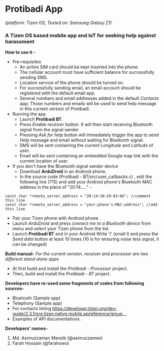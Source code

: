 # Protibadi App
*(platform: Tizen OS, Tested on: Samsung Galaxy Z1)*
### A Tizen OS based mobile app and IoT for seeking help against harassment 
**How to use it -**
- Pre-requisites
    - An active SIM card should be kept inserted into the phone.
    - The cellular account must have sufficient balance for successfully sending SMS.
    - Location service of the phone should be turned on.
    - For successfully sending email, an email account should be registered with the default email app.
    - Several numbers and email addresses added in the default *Contacts* app; Those numbers and emails will be used to send help message in this current version of Protibadi.
- Running the app
    - Launch **Protibadi BT**.
    - Press *Enable receiver* button. It will then start receiving Bluetooth signal from the signal sender
    - Pressing *Ask for help* button will immediately trigger the app to send *Help* message and email without waiting for Bluetooth signal.
    - SMS will be sent containing the current *Longitude* and *Latitude* of user.
    - Email will be sent containing an embedded Google map link with the current location of user.
- If you don't have the Bluetooth signal sender device
    - Download **ArduDroid** in an Android phone.
    - In the source code (Protibadi - BT/src/user_callbacks.c) , edit the following line (715) and add your Android phone's Bluetooth MAC address in the place of "20:14....." -
```
const char *remote_server_address = "20:14:10:29:02:66"; //comment this line
const char *remote_server_address = "your:phone's:MAC:address"; //add this line
```
- Pair your Tizen phone with Android phone.
- Launch *ArduDroid* and press *connect me to a Bluetooth device* from menu and select your Tizen phone from the list.
- Launch **Protibadi BT** and in your Android Write 'l' (small l) and press the *Send data* button at least 10 times (10 is for ensuring noise less signal, it can be changed)

**Build manual-**
*For the current version, receiver and processor are two different stand alone apps*
- At first build and install the *Protibadi - Processor* project.
- Then, build and install the *Protibadi - BT* project.

**Developers have re-used some fragments of codes from following sources-**
- Bluetooth (Sample app)
- Telephony (Sample app)
- For contacts listing https://developer.tizen.org/dev-guide/2.3.1/org.tizen.native.mobile.apireference/group__
- Examples of API documentations.

**Developers' names-**
1. Md. Asimuzzaman Mansib (@asimuzzaman)
2. Farah Hossain (@farahowo)

